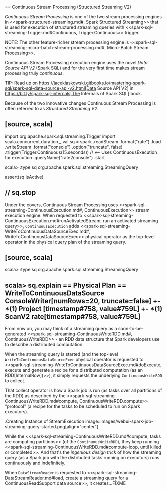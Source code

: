 == Continuous Stream Processing (Structured Streaming V2)

*Continuous Stream Processing* is one of the two stream processing engines in <<spark-structured-streaming.md#, Spark Structured Streaming>> that is used for execution of structured streaming queries with <<spark-sql-streaming-Trigger.md#Continuous, Trigger.Continuous>> trigger.

NOTE: The other feature-richer stream processing engine is <<spark-sql-streaming-micro-batch-stream-processing.md#, Micro-Batch Stream Processing>>.

Continuous Stream Processing execution engine uses the novel *Data Source API V2* (Spark SQL) and for the very first time makes stream processing truly *continuous*.

TIP: Read up on https://jaceklaskowski.gitbooks.io/mastering-spark-sql/spark-sql-data-source-api-v2.html[Data Source API V2] in https://bit.ly/spark-sql-internals[The Internals of Spark SQL] book.

Because of the two innovative changes Continuous Stream Processing is often referred to as *Structured Streaming V2*.

[source, scala]
----
import org.apache.spark.sql.streaming.Trigger
import scala.concurrent.duration._
val sq = spark
  .readStream
  .format("rate")
  .load
  .writeStream
  .format("console")
  .option("truncate", false)
  .trigger(Trigger.Continuous(15.seconds)) // <-- Uses ContinuousExecution for execution
  .queryName("rate2console")
  .start

scala> :type sq
org.apache.spark.sql.streaming.StreamingQuery

assert(sq.isActive)

// sq.stop
----

Under the covers, Continuous Stream Processing uses <<spark-sql-streaming-ContinuousExecution.md#, ContinuousExecution>> stream execution engine. When requested to <<spark-sql-streaming-ContinuousExecution.md#runActivatedStream, run an activated streaming query>>, `ContinuousExecution` adds <<spark-sql-streaming-WriteToContinuousDataSourceExec.md#, WriteToContinuousDataSourceExec>> physical operator as the top-level operator in the physical query plan of the streaming query.

[source, scala]
----
scala> :type sq
org.apache.spark.sql.streaming.StreamingQuery

scala> sq.explain
== Physical Plan ==
WriteToContinuousDataSource ConsoleWriter[numRows=20, truncate=false]
+- *(1) Project [timestamp#758, value#759L]
   +- *(1) ScanV2 rate[timestamp#758, value#759L]
----

From now on, you may think of a streaming query as a soon-to-be-generated <<spark-sql-streaming-ContinuousWriteRDD.md#, ContinuousWriteRDD>> - an RDD data structure that Spark developers use to describe a distributed computation.

When the streaming query is started (and the top-level `WriteToContinuousDataSourceExec` physical operator is requested to <<spark-sql-streaming-WriteToContinuousDataSourceExec.md#doExecute, execute and generate a recipe for a distributed computation (as an RDD[InternalRow])>>), it simply requests the underlying `ContinuousWriteRDD` to collect.

That collect operator is how a Spark job is run (as tasks over all partitions of the RDD) as described by the <<spark-sql-streaming-ContinuousWriteRDD.md#compute, ContinuousWriteRDD.compute>> "protocol" (a recipe for the tasks to be scheduled to run on Spark executors).

.Creating Instance of StreamExecution
image::images/webui-spark-job-streaming-query-started.png[align="center"]

While the <<spark-sql-streaming-ContinuousWriteRDD.md#compute, tasks are computing partitions>> (of the `ContinuousWriteRDD`), they keep running <<spark-sql-streaming-ContinuousWriteRDD.md#compute-loop, until killed or completed>>. And that's the _ingenious design trick_ of how the streaming query (as a Spark job with the distributed tasks running on executors) runs continuously and indefinitely.

When `DataStreamReader` is requested to <<spark-sql-streaming-DataStreamReader.md#load, create a streaming query for a ContinuousReadSupport data source>>, it creates...FIXME
